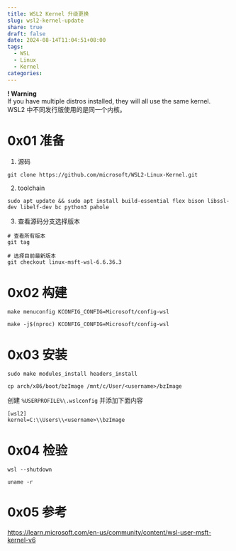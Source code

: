 ```yaml
---
title: WSL2 Kernel 升级更换
slug: wsl2-kernel-update
share: true
draft: false
date: 2024-08-14T11:04:51+08:00
tags:
  - WSL
  - Linux
  - Kernel
categories:
---
```


**! Warning**<br>
If you have multiple distros installed, they will all use the same kernel.<br>
WSL2 中不同发行版使用的是同一个内核。<br>

# 0x01 准备

1. 源码
```
git clone https://github.com/microsoft/WSL2-Linux-Kernel.git
```

2. toolchain 
```
sudo apt update && sudo apt install build-essential flex bison libssl-dev libelf-dev bc python3 pahole
```

3. 查看源码分支选择版本
```
# 查看所有版本
git tag 

# 选择目前最新版本
git checkout linux-msft-wsl-6.6.36.3
```

# 0x02 构建


```
make menuconfig KCONFIG_CONFIG=Microsoft/config-wsl
```

```
make -j$(nproc) KCONFIG_CONFIG=Microsoft/config-wsl
```

# 0x03 安装

```
sudo make modules_install headers_install
```

```
cp arch/x86/boot/bzImage /mnt/c/User/<username>/bzImage
```

 创建 `%USERPROFILE%\.wslconfig` 并添加下面内容
```
[wsl2]
kernel=C:\\Users\\<username>\\bzImage
```

# 0x04 检验

```
wsl --shutdown
```


```
uname -r
```

# 0x05 参考
https://learn.microsoft.com/en-us/community/content/wsl-user-msft-kernel-v6
